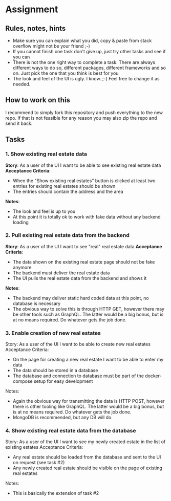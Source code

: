 # Assignment

## Rules, notes, hints

- Make sure you can explain what you did, copy & paste from stack overflow might not be your friend ;-)
- If you cannot finish one task don't give up, just try other tasks and see if you can
- There is not the one right way to complete a task. There are always different ways to do so, different packages, different frameworks and so on. Just pick the one that you think is best for you
- The look and feel of the UI is ugly. I know. ;-) Feel free to change it as needed.

## How to work on this

I recommend to simply fork this repository and push everything to the new repo. If that is not feasible for any reason you may also zip the repo and send it back.

## Tasks

### 1. Show existing real estate data

**Story**: As a user of the UI I want to be able to see existing real estate data
**Acceptance Criteria**:

- When the "Show existing real estates" button is clicked at least two entries for existing real estates should be shown
- The entries should contain the address and the area

**Notes**:

- The look and feel is up to you
- At this point it is totally ok to work with fake data without any backend loading

### 2. Pull existing real estate data from the backend

**Story**: As a user of the UI I want to see "real" real estate data
**Acceptance Criteria**:

- The data shown on the existing real estate page should not be fake anymore
- The backend must deliver the real estate data
- The UI pulls the real estate data from the backend and shows it

**Notes**:

- The backend may deliver static hard coded data at this point, no database is necessary
- The obvious way to solve this is through HTTP GET, however there may be other tools such as GraphQL. The latter would be a big bonus, but is at no means required. Do whatever gets the job done.

### 3. Enable creation of new real estates

Story: As a user of the UI I want to be able to create new real estates
Acceptance Criteria:

- On the page for creating a new real estate I want to be able to enter my data
- The data should be stored in a database
- The database and connection to database must be part of the docker-compose setup for easy development

Notes:

- Again the obvious way for transmitting the data is HTTP POST, however there is other tooling like GraphQL. The latter would be a big bonus, but is at no means required. Do whatever gets the job done.
- MongoDB is recommended, but any DB will do.

### 4. Show existing real estate data from the database

Story: As a user of the UI I want to see my newly created estate in the list of existing estates
Acceptance Criteria:

- Any real estate should be loaded from the database and sent to the UI on request (see task #2)
- Any newly created real estate should be visible on the page of existing real estates

Notes:

- This is basically the extension of task #2